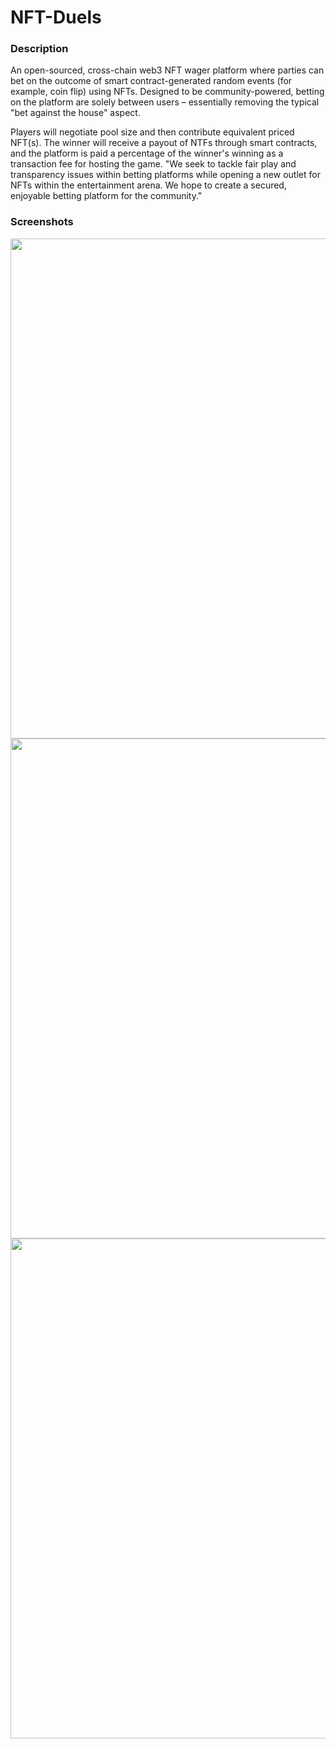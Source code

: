 # NFT-Duels

### Description

An open-sourced, cross-chain web3 NFT wager platform where parties can bet on the outcome of smart contract-generated random events (for example, coin flip) using NFTs.
Designed to be community-powered, betting on the platform are solely between users – essentially removing the typical "bet against the house" aspect.

Players will negotiate pool size and then contribute equivalent priced NFT(s). The winner will receive a payout of NTFs through smart contracts, and the platform is paid a percentage of the winner's winning as a transaction fee for hosting the game.
"We seek to tackle fair play and transparency issues within betting platforms while opening a new outlet for NFTs within the entertainment arena. We hope to create a secured, enjoyable betting platform for the community."

### Screenshots

<p align="center">
  <img src="https://github.com/Corfish123/NFT-Duels/screenshots/dueling page.png" width="800" />
  <img src="https://github.com/Corfish123/NFT-Duels/screenshots/main page.png" width="800" />
  <img src="https://github.com/Corfish123/NFT-Duels/screenshots/pick NFT page.png" width="800" />
</p>
